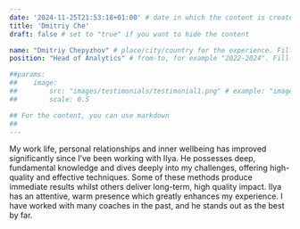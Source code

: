 ```yaml
---
date: '2024-11-25T21:53:18+01:00' # date in which the content is created - defaults to "today"
title: 'Dmitriy Che'
draft: false # set to "true" if you want to hide the content 

name: "Dmitriy Chepyzhov" # place/city/country for the experience. Fill-in.
position: "Head of Analytics" # from-to, for example "2022-2024". Fill-in.

##params:
##    image:
##        src: "images/testimonials/testimonial1.png" # example: "images/clients/asgardia.png"
##        scale: 0.5

## For the content, you can use markdown
##
---
```


My work life, personal relationships and inner wellbeing has improved significantly since I’ve been working with Ilya. He possesses deep, fundamental knowledge and dives deeply into my challenges, offering high-quality and effective techniques. Some of these methods produce immediate results whilst others deliver long-term, high quality impact. Ilya has an attentive, warm presence which greatly enhances my experience. I have worked with many coaches in the past, and he stands out as the best by far.
